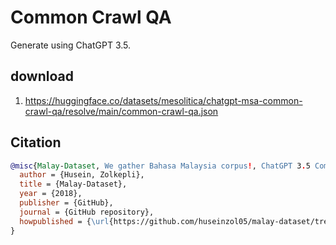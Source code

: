 # Common Crawl QA

Generate using ChatGPT 3.5.

## download

1. https://huggingface.co/datasets/mesolitica/chatgpt-msa-common-crawl-qa/resolve/main/common-crawl-qa.json

## Citation

```bibtex
@misc{Malay-Dataset, We gather Bahasa Malaysia corpus!, ChatGPT 3.5 Common Crawl QA,
  author = {Husein, Zolkepli},
  title = {Malay-Dataset},
  year = {2018},
  publisher = {GitHub},
  journal = {GitHub repository},
  howpublished = {\url{https://github.com/huseinzol05/malay-dataset/tree/master/question-answer/chatgpt3.5-common-crawl}}
}
```